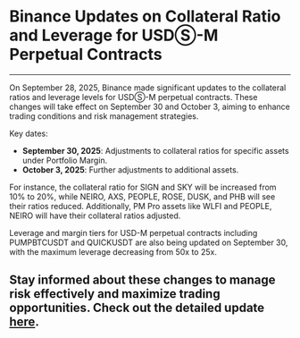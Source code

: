# Binance Updates on Collateral Ratio and Leverage for USDⓈ-M Perpetual Contracts

---
On September 28, 2025, Binance made significant updates to the collateral ratios and leverage levels for USDⓈ-M perpetual contracts. These changes will take effect on September 30 and October 3, aiming to enhance trading conditions and risk management strategies. 

Key dates:
- **September 30, 2025**: Adjustments to collateral ratios for specific assets under Portfolio Margin.
- **October 3, 2025**: Further adjustments to additional assets.

For instance, the collateral ratio for SIGN and SKY will be increased from 10% to 20%, while NEIRO, AXS, PEOPLE, ROSE, DUSK, and PHB will see their ratios reduced. Additionally, PM Pro assets like WLFI and PEOPLE, NEIRO will have their collateral ratios adjusted.

Leverage and margin tiers for USD-M perpetual contracts including PUMPBTCUSDT and QUICKUSDT are also being updated on September 30, with the maximum leverage decreasing from 50x to 25x. 

Stay informed about these changes to manage risk effectively and maximize trading opportunities. Check out the detailed update [here](https://chain-base.xyz/binance-updates-on-collateral-ratio-and-leverage-for-usd%e2%93%a2-m-perpetual-contracts).
---